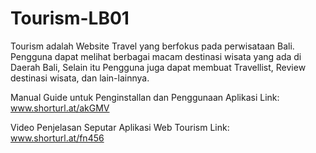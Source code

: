 # Tourism-LB01
Tourism adalah Website Travel yang berfokus pada perwisataan Bali.
Pengguna dapat melihat berbagai macam destinasi wisata yang ada di Daerah Bali, Selain itu Pengguna juga dapat membuat Travellist, Review destinasi wisata, dan lain-lainnya.

Manual Guide untuk Penginstallan dan Penggunaan Aplikasi
Link: www.shorturl.at/akGMV

Video Penjelasan Seputar Aplikasi Web Tourism
Link: www.shorturl.at/fn456
